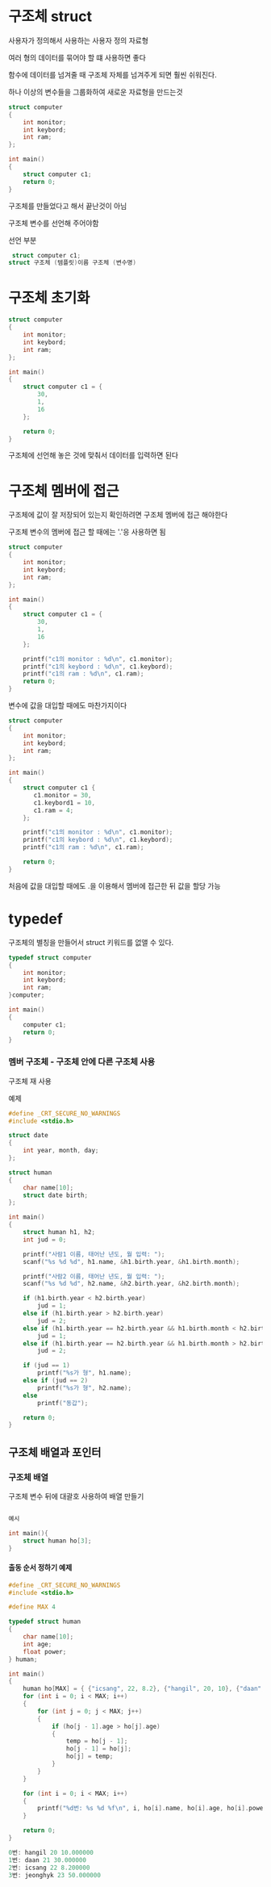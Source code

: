 #  구조체 struct
사용자가 정의해서 사용하는 사용자 정의 자료형

여러 형의 데이터를 묶어야 할 떄 사용하면 좋다

함수에 데이터를 넘겨줄 때 구조체 자체를 넘겨주게 되면 훨씬 쉬워진다.

하나 이상의 변수들을 그룹화하여 새로운 자료형을 만드는것 
```c
struct computer
{
    int monitor;
    int keybord;
    int ram;
};

int main()
{
    struct computer c1;
    return 0;
}
```
구조체를 만들었다고 해서 끝난것이 아님

구조체 변수를 선언해 주어야함

선언 부분
```c
 struct computer c1;
struct 구조체 (템플릿)이름 구조체 (변수명)
```
# 구조체 초기화 
```c
struct computer
{
    int monitor;
    int keybord;
    int ram;
};

int main()
{
    struct computer c1 = {
        30,
        1,
        16
    };

    return 0;
}
```
구조체에 선언해 놓은 것에 맞춰서 데이터를 입력하면 된다

# 구조체 멤버에 접근

구조체에 값이 잘 저장되어 있는지 확인하려면 구조체 멤버에 접근 해야한다

구조체 변수의 멤버에 접근 할 때에는 '.'응 사용하면 됨
```c
struct computer
{
    int monitor;
    int keybord;
    int ram;
};

int main()
{
    struct computer c1 = {
        30,
        1,
        16
    };

    printf("c1의 monitor : %d\n", c1.monitor);
    printf("c1의 keybord : %d\n", c1.keybord);
    printf("c1의 ram : %d\n", c1.ram);
    return 0;
}
```
변수에 값을 대입할 때에도 마찬가지이다
```c
struct computer
{
    int monitor;
    int keybord;
    int ram;
};

int main()
{
    struct computer c1 {
       c1.monitor = 30,
       c1.keybord1 = 10,
       c1.ram = 4;
    };

    printf("c1의 monitor : %d\n", c1.monitor);
    printf("c1의 keybord : %d\n", c1.keybord);
    printf("c1의 ram : %d\n", c1.ram);

    return 0;
}
```
처음에 값을 대입할 때에도 .을 이용해서 멤버에 접근한 뒤 값을 할당 가능

# typedef
구조체의 별칭을 만들어서 struct 키워드를 없앨 수 있다.
```c
typedef struct computer
{
    int monitor;
    int keybord;
    int ram;
}computer;

int main()
{
    computer c1;
    return 0;
}
```

### 멤버 구조체 - 구조체 안에 다른 구조체 사용
구조체 재 사용

예제

```c
#define _CRT_SECURE_NO_WARNINGS
#include <stdio.h>

struct date
{
	int year, month, day;
};

struct human
{
	char name[10];
	struct date birth;
};

int main()
{
	struct human h1, h2;
	int jud = 0;

	printf("사람1 이름, 태어난 년도, 월 입력: ");
	scanf("%s %d %d", h1.name, &h1.birth.year, &h1.birth.month);

	printf("사람2 이름, 태어난 년도, 월 입력: ");
	scanf("%s %d %d", h2.name, &h2.birth.year, &h2.birth.month);

	if (h1.birth.year < h2.birth.year) 
		jud = 1;
	else if (h1.birth.year > h2.birth.year) 
		jud = 2;
	else if (h1.birth.year == h2.birth.year && h1.birth.month < h2.birth.month) 
		jud = 1;
	else if (h1.birth.year == h2.birth.year && h1.birth.month > h2.birth.month) 
		jud = 2;

	if (jud == 1)
		printf("%s가 형", h1.name);
	else if (jud == 2)
		printf("%s가 형", h2.name);
	else
		printf("동갑");

	return 0;
}
```
## 구조체 배열과 포인터

### 구조체 배열
구조체 변수 뒤에 대괄호 사용하여 배열 만들기
```c

예시 

int main(){
    struct human ho[3];
}
```
#### 출동 순서 정하기 예제
```c
#define _CRT_SECURE_NO_WARNINGS
#include <stdio.h>

#define MAX 4

typedef struct human
{
	char name[10];
	int age;
	float power;
} human;

int main()
{
	human ho[MAX] = { {"icsang", 22, 8.2}, {"hangil", 20, 10}, {"daan", 21, 30}, {"jeonghyk", 23, 50} }, temp;
	for (int i = 0; i < MAX; i++)
	{
		for (int j = 0; j < MAX; j++)
		{
			if (ho[j - 1].age > ho[j].age)
			{
				temp = ho[j - 1];
				ho[j - 1] = ho[j];
				ho[j] = temp;
			}
		}
	}

	for (int i = 0; i < MAX; i++)
	{
		printf("%d번: %s %d %f\n", i, ho[i].name, ho[i].age, ho[i].power);
	}

	return 0;
}
```
```c
0번: hangil 20 10.000000
1번: daan 21 30.000000
2번: icsang 22 8.200000
3번: jeonghyk 23 50.000000
```
